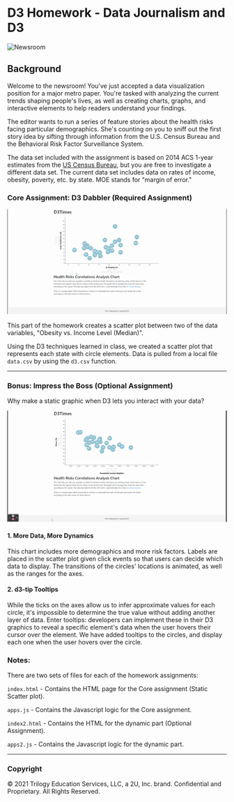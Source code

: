 # D3 Homework - Data Journalism and D3

![Newsroom](https://media.giphy.com/media/v2xIous7mnEYg/giphy.gif)

## Background

Welcome to the newsroom! You've just accepted a data visualization position for a major metro paper. You're tasked with analyzing the current trends shaping people's lives, as well as creating charts, graphs, and interactive elements to help readers understand your findings.

The editor wants to run a series of feature stories about the health risks facing particular demographics. She's counting on you to sniff out the first story idea by sifting through information from the U.S. Census Bureau and the Behavioral Risk Factor Surveillance System.

The data set included with the assignment is based on 2014 ACS 1-year estimates from the [US Census Bureau](https://data.census.gov/cedsci/), but you are free to investigate a different data set. The current data set includes data on rates of income, obesity, poverty, etc. by state. MOE stands for "margin of error."


### Core Assignment: D3 Dabbler (Required Assignment)

![4-scatter](Images/Core.gif)

This part of the homework creates a scatter plot between two of the data variables, "Obesity vs. Income Level (Median)".

Using the D3 techniques learned in class, we created a scatter plot that represents each state with circle elements. Data is pulled from a local file `data.csv` by using the `d3.csv` function. 

- - -

### Bonus: Impress the Boss (Optional Assignment)

Why make a static graphic when D3 lets you interact with your data?

![7-animated-scatter](Images/Bonus.gif)

#### 1. More Data, More Dynamics

This chart includes more demographics and more risk factors. Labels  are placed in the scatter plot given click events so that users can decide which data to display. The transitions of the circles' locations is animated, as well as the ranges for the axes. 

#### 2. d3-tip Tooltips

While the ticks on the axes allow us to infer approximate values for each circle, it's impossible to determine the true value without adding another layer of data. Enter tooltips: developers can implement these in their D3 graphics to reveal a specific element's data when the user hovers their cursor over the element. We have added tooltips to the circles, and display each one when the user hovers over the circle. 


### Notes:
There are two sets of files for each of the homework assignments:

`index.html` - Contains the HTML page for the Core assignment (Static Scatter plot).

`apps.js`    - Contains the Javascript logic for the Core assignment.

`index2.html` - Contains the HTML for the dynamic part (Optional Assignment).

`apps2.js` - Contains the Javascript logic for the dynamic part. 

- - -
### Copyright

© 2021 Trilogy Education Services, LLC, a 2U, Inc. brand. Confidential and Proprietary. All Rights Reserved.
